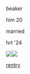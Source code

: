 beaker

him 20

married

hrt '24

![](https://cdn.discordapp.com/emojis/1114019646849429506.webp?size=40&quality=lossless)![](https://cdn.discordapp.com/emojis/1114027989261357176.webp?size=40&quality=lossless)

[rentry](https://rentry.co/beakerbong)
